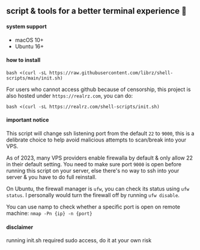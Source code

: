 ## script & tools for a better terminal experience 🚀

#### system support

- macOS 10+
- Ubuntu 16+

#### how to install

`bash <(curl -sL https://raw.githubusercontent.com/librz/shell-scripts/main/init.sh)`

For users who cannot access github because of censorship, this project is also hosted under `https://realrz.com`, you can do:

`bash <(curl -sL https://realrz.com/shell-scripts/init.sh)`

#### important notice

This script will change ssh listening port from the default `22` to `9000`, this is a delibrate choice to help avoid malicious attempts to scan/break into your VPS.

As of 2023, many VPS providers enable firewalla by default & only allow 22 in their default setting. You need to make sure port `9000` is open before running this script on your server, else there's no way to ssh into your server & you have to do full reinstall.

On Ubuntu, the firewall manager is `ufw`, you can check its status using `ufw status`. I personally would turn the firewall off by running `ufw disable`.

You can use namp to check whether a specific port is open on remote machine: `nmap -Pn {ip} -n {port}`

#### disclaimer

running init.sh required sudo access, do it at your own risk
